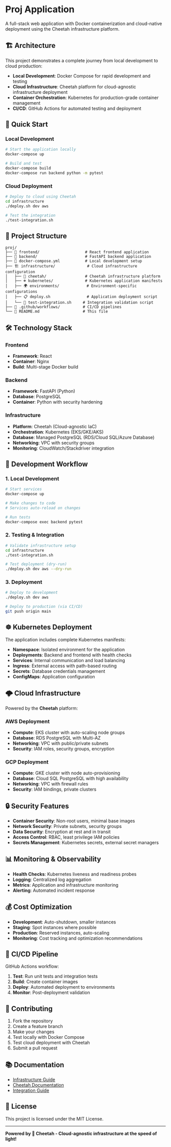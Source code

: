 # Proj Application

A full-stack web application with Docker containerization and cloud-native deployment using the Cheetah infrastructure platform.

## 🏗️ Architecture

This project demonstrates a complete journey from local development to cloud production:

- **Local Development**: Docker Compose for rapid development and testing
- **Cloud Infrastructure**: Cheetah platform for cloud-agnostic infrastructure deployment
- **Container Orchestration**: Kubernetes for production-grade container management
- **CI/CD**: GitHub Actions for automated testing and deployment

## 🚀 Quick Start

### Local Development

```bash
# Start the application locally
docker-compose up

# Build and test
docker-compose build
docker-compose run backend python -m pytest
```

### Cloud Deployment

```bash
# Deploy to cloud using Cheetah
cd infrastructure
./deploy.sh dev aws

# Test the integration
./test-integration.sh
```

## 📁 Project Structure

```
proj/
├── 📱 frontend/                    # React frontend application
├── 🚀 backend/                     # FastAPI backend application  
├── 🐳 docker-compose.yml           # Local development setup
├── 🏗️ infrastructure/              # Cloud infrastructure configuration
│   ├── 🐆 cheetah/                 # Cheetah infrastructure platform
│   ├── ☸️ kubernetes/              # Kubernetes application manifests
│   ├── 🌍 environments/            # Environment-specific configurations
│   ├── 📋 deploy.sh                # Application deployment script
│   └── 🧪 test-integration.sh     # Integration validation script
├── 🔄 .github/workflows/          # CI/CD pipelines
└── 📖 README.md                   # This file
```

## 🛠️ Technology Stack

### Frontend
- **Framework**: React
- **Container**: Nginx
- **Build**: Multi-stage Docker build

### Backend  
- **Framework**: FastAPI (Python)
- **Database**: PostgreSQL
- **Container**: Python with security hardening

### Infrastructure
- **Platform**: Cheetah (Cloud-agnostic IaC)
- **Orchestration**: Kubernetes (EKS/GKE/AKS)
- **Database**: Managed PostgreSQL (RDS/Cloud SQL/Azure Database)
- **Networking**: VPC with security groups
- **Monitoring**: CloudWatch/Stackdriver integration

## 🔄 Development Workflow

### 1. Local Development
```bash
# Start services
docker-compose up

# Make changes to code
# Services auto-reload on changes

# Run tests
docker-compose exec backend pytest
```

### 2. Testing & Integration
```bash
# Validate infrastructure setup
cd infrastructure
./test-integration.sh

# Test deployment (dry-run)
./deploy.sh dev aws --dry-run
```

### 3. Deployment
```bash
# Deploy to development
./deploy.sh dev aws

# Deploy to production (via CI/CD)
git push origin main
```

## ☸️ Kubernetes Deployment

The application includes complete Kubernetes manifests:

- **Namespace**: Isolated environment for the application
- **Deployments**: Backend and frontend with health checks
- **Services**: Internal communication and load balancing  
- **Ingress**: External access with path-based routing
- **Secrets**: Database credentials management
- **ConfigMaps**: Application configuration

## 🌩️ Cloud Infrastructure

Powered by the **Cheetah** platform:

### AWS Deployment
- **Compute**: EKS cluster with auto-scaling node groups
- **Database**: RDS PostgreSQL with Multi-AZ
- **Networking**: VPC with public/private subnets
- **Security**: IAM roles, security groups, encryption

### GCP Deployment  
- **Compute**: GKE cluster with node auto-provisioning
- **Database**: Cloud SQL PostgreSQL with high availability
- **Networking**: VPC with firewall rules
- **Security**: IAM bindings, private clusters

## 🔒 Security Features

- **Container Security**: Non-root users, minimal base images
- **Network Security**: Private subnets, security groups
- **Data Security**: Encryption at rest and in transit
- **Access Control**: RBAC, least privilege IAM policies
- **Secrets Management**: Kubernetes secrets, external secret managers

## 📊 Monitoring & Observability

- **Health Checks**: Kubernetes liveness and readiness probes
- **Logging**: Centralized log aggregation
- **Metrics**: Application and infrastructure monitoring
- **Alerting**: Automated incident response

## 💰 Cost Optimization

- **Development**: Auto-shutdown, smaller instances
- **Staging**: Spot instances where possible
- **Production**: Reserved instances, auto-scaling
- **Monitoring**: Cost tracking and optimization recommendations

## 🚀 CI/CD Pipeline

GitHub Actions workflow:
1. **Test**: Run unit tests and integration tests
2. **Build**: Create container images
3. **Deploy**: Automated deployment to environments
4. **Monitor**: Post-deployment validation

## 🤝 Contributing

1. Fork the repository
2. Create a feature branch
3. Make your changes
4. Test locally with Docker Compose
5. Test cloud deployment with Cheetah
6. Submit a pull request

## 📚 Documentation

- [Infrastructure Guide](infrastructure/README.md)
- [Cheetah Documentation](infrastructure/cheetah/README.md)
- [Integration Guide](infrastructure/cheetah/docs/integration-guide.md)

## 📜 License

This project is licensed under the MIT License.

---

**Powered by 🐆 Cheetah - Cloud-agnostic infrastructure at the speed of light!**